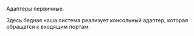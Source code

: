 Адаптеры первичные.

Здесь бедная наша система реализует консольный адаптер, которая обращатся к входящим портам.